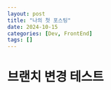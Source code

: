 ```yaml
---
layout: post
title: "나의 첫 포스팅"
date: 2024-10-15
categories: [Dev, FrontEnd]
tags: []
---
```


# 브랜치 변경 테스트
